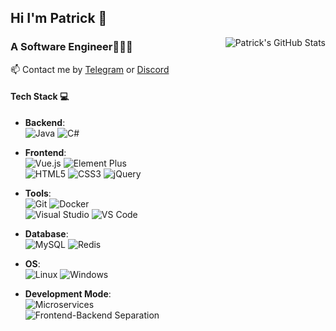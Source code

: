 ## Hi I'm Patrick 👋

<img style="max-width: 450px" align="right" src="https://github-readme-stats.vercel.app/api?username=patrick12138&show_icons=true&theme=buefy&include_all_commits=true&hide=contribs,issues" alt="Patrick's GitHub Stats"/>

### A Software Engineer👨🏻‍💻
📫 Contact me by  [Telegram](https://t.me/Patrick12138) or [Discord](https://discord.com/users/692627283286163458)

#### Tech Stack 💻
- **Backend**:  
  ![Java](https://img.shields.io/badge/Java-ED8B00?style=flat&logo=java&logoColor=white)
  ![C#](https://img.shields.io/badge/C%23-239120?style=flat&logo=c-sharp&logoColor=white)

- **Frontend**:  
  ![Vue.js](https://img.shields.io/badge/Vue.js-35495E?style=flat&logo=vue.js&logoColor=4FC08D)
  ![Element Plus](https://img.shields.io/badge/Element%20Plus-409EFF?style=flat&logo=element&logoColor=white)  
  ![HTML5](https://img.shields.io/badge/HTML5-E34F26?style=flat&logo=html5&logoColor=white)
  ![CSS3](https://img.shields.io/badge/CSS3-1572B6?style=flat&logo=css3&logoColor=white)
  ![jQuery](https://img.shields.io/badge/jQuery-0769AD?style=flat&logo=jquery&logoColor=white)

- **Tools**:  
  ![Git](https://img.shields.io/badge/Git-F05032?style=flat&logo=git&logoColor=white)
  ![Docker](https://img.shields.io/badge/Docker-2496ED?style=flat&logo=docker&logoColor=white)  
  ![Visual Studio](https://img.shields.io/badge/Visual%20Studio-5C2D91?style=flat&logo=visual-studio&logoColor=white)
  ![VS Code](https://img.shields.io/badge/VS%20Code-007ACC?style=flat&logo=visual-studio-code&logoColor=white)

- **Database**:  
  ![MySQL](https://img.shields.io/badge/MySQL-4479A1?style=flat&logo=mysql&logoColor=white)
  ![Redis](https://img.shields.io/badge/Redis-DC382D?style=flat&logo=redis&logoColor=white)

- **OS**:  
  ![Linux](https://img.shields.io/badge/Linux-FCC624?style=flat&logo=linux&logoColor=black)
  ![Windows](https://img.shields.io/badge/Windows-0078D6?style=flat&logo=windows&logoColor=white)

- **Development Mode**:  
  ![Microservices](https://img.shields.io/badge/Microservices-20232A?style=flat&logo=microservices&logoColor=white)  
  ![Frontend-Backend Separation](https://img.shields.io/badge/Frontend--Backend%20Separation-20232A?style=flat&logo=web&logoColor=white)

